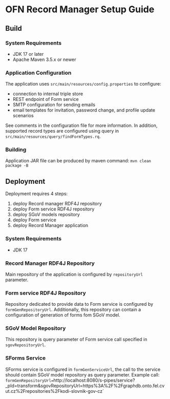 # OFN Record Manager Setup Guide

## Build

### System Requirements

- JDK 17 or later
- Apache Maven 3.5.x or newer

### Application Configuration

The application uses `src/main/resources/config.properties` to configure:
* connection to internal triple store
* REST endpoint of Form service
* SMTP configuration for sending emails
* email templates for invitation, password change, and profile update scenarios

See comments in the configuration file for more information. In addition, supported record types are configured using query in `src/main/resources/query/findFormTypes.rq`.

### Building

Application JAR file can be produced by maven command: `mvn clean package -B`

## Deployment

Deployment requires 4 steps:
1) deploy Record manager RDF4J repository
2) deploy Form service RDF4J repository
2) deploy SGoV models repository
3) deploy Form service
4) deploy Record Manager application

### System Requirements

- JDK 17

### Record Manager RDF4J Repository
 
Main repository of the application is configured by `repositoryUrl` parameter. 
 
### Form service RDF4J Repository
 
Repository dedicated to provide data to Form service is configured by `formGenRepositoryUrl`. Additionally, this repository can contain a configuration of generation of forms fom SGoV model.
 
### SGoV Model Repository
  
This repository is query parameter of Form service call specified in `sgovRepositoryUrl`.

### SForms Service
 
SForms service is configured in `formGenServiceUrl`, the call to the service should contain SGoV model repository as query parameter. Example call:
`formGenRepositoryUrl=`http://localhost:8080/s-pipes/service?_pId=transform&sgovRepositoryUrl=https%3A%2F%2Fgraphdb.onto.fel.cvut.cz%2Frepositories%2Fkodi-slovnik-gov-cz`
